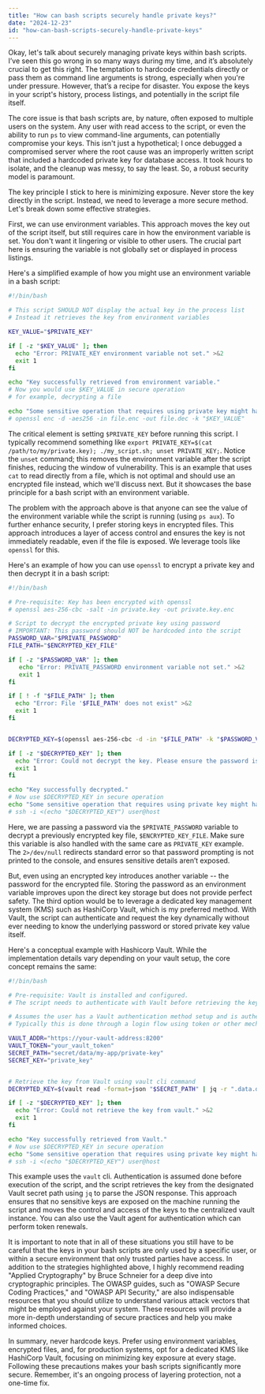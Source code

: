```yaml
---
title: "How can bash scripts securely handle private keys?"
date: "2024-12-23"
id: "how-can-bash-scripts-securely-handle-private-keys"
---
```


Okay, let's talk about securely managing private keys within bash scripts. I’ve seen this go wrong in so many ways during my time, and it’s absolutely crucial to get this right. The temptation to hardcode credentials directly or pass them as command line arguments is strong, especially when you're under pressure. However, that’s a recipe for disaster. You expose the keys in your script's history, process listings, and potentially in the script file itself.

The core issue is that bash scripts are, by nature, often exposed to multiple users on the system. Any user with read access to the script, or even the ability to run `ps` to view command-line arguments, can potentially compromise your keys. This isn't just a hypothetical; I once debugged a compromised server where the root cause was an improperly written script that included a hardcoded private key for database access. It took hours to isolate, and the cleanup was messy, to say the least. So, a robust security model is paramount.

The key principle I stick to here is minimizing exposure. Never store the key directly in the script. Instead, we need to leverage a more secure method. Let's break down some effective strategies.

First, we can use environment variables. This approach moves the key out of the script itself, but still requires care in how the environment variable is set. You don't want it lingering or visible to other users. The crucial part here is ensuring the variable is not globally set or displayed in process listings.

Here's a simplified example of how you might use an environment variable in a bash script:

```bash
#!/bin/bash

# This script SHOULD NOT display the actual key in the process list
# Instead it retrieves the key from environment variables

KEY_VALUE="$PRIVATE_KEY"

if [ -z "$KEY_VALUE" ]; then
  echo "Error: PRIVATE_KEY environment variable not set." >&2
  exit 1
fi

echo "Key successfully retrieved from environment variable."
# Now you would use $KEY_VALUE in secure operation
# for example, decrypting a file

echo "Some sensitive operation that requires using private key might happen here..."
# openssl enc -d -aes256 -in file.enc -out file.dec -k "$KEY_VALUE"
```

The critical element is setting `$PRIVATE_KEY` before running this script. I typically recommend something like `export PRIVATE_KEY=$(cat /path/to/my/private.key); ./my_script.sh; unset PRIVATE_KEY;`. Notice the `unset` command; this removes the environment variable after the script finishes, reducing the window of vulnerability. This is an example that uses `cat` to read directly from a file, which is not optimal and should use an encrypted file instead, which we'll discuss next. But it showcases the base principle for a bash script with an environment variable.

The problem with the approach above is that anyone can see the value of the environment variable while the script is running (using `ps aux`). To further enhance security, I prefer storing keys in encrypted files. This approach introduces a layer of access control and ensures the key is not immediately readable, even if the file is exposed. We leverage tools like `openssl` for this.

Here's an example of how you can use `openssl` to encrypt a private key and then decrypt it in a bash script:

```bash
#!/bin/bash

# Pre-requisite: Key has been encrypted with openssl
# openssl aes-256-cbc -salt -in private.key -out private.key.enc

# Script to decrypt the encrypted private key using password
# IMPORTANT: This password should NOT be hardcoded into the script
PASSWORD_VAR="$PRIVATE_PASSWORD"
FILE_PATH="$ENCRYPTED_KEY_FILE"

if [ -z "$PASSWORD_VAR" ]; then
   echo "Error: PRIVATE_PASSWORD environment variable not set." >&2
   exit 1
fi

if [ ! -f "$FILE_PATH" ]; then
  echo "Error: File '$FILE_PATH' does not exist" >&2
  exit 1
fi


DECRYPTED_KEY=$(openssl aes-256-cbc -d -in "$FILE_PATH" -k "$PASSWORD_VAR" 2>/dev/null)

if [ -z "$DECRYPTED_KEY" ]; then
  echo "Error: Could not decrypt the key. Please ensure the password is correct." >&2
  exit 1
fi

echo "Key successfully decrypted."
# Now use $DECRYPTED_KEY in secure operation
echo "Some sensitive operation that requires using private key might happen here..."
# ssh -i <(echo "$DECRYPTED_KEY") user@host
```

Here, we are passing a password via the `$PRIVATE_PASSWORD` variable to decrypt a previously encrypted key file, `$ENCRYPTED_KEY_FILE`. Make sure this variable is also handled with the same care as `PRIVATE_KEY` example. The `2>/dev/null` redirects standard error so that password prompting is not printed to the console, and ensures sensitive details aren’t exposed.

But, even using an encrypted key introduces another variable -- the password for the encrypted file. Storing the password as an environment variable improves upon the direct key storage but does not provide perfect safety. The third option would be to leverage a dedicated key management system (KMS) such as HashiCorp Vault, which is my preferred method. With Vault, the script can authenticate and request the key dynamically without ever needing to know the underlying password or stored private key value itself.

Here's a conceptual example with Hashicorp Vault. While the implementation details vary depending on your vault setup, the core concept remains the same:

```bash
#!/bin/bash

# Pre-requisite: Vault is installed and configured.
# The script needs to authenticate with Vault before retrieving the key.

# Assumes the user has a Vault authentication method setup and is authenticated before running
# Typically this is done through a login flow using token or other mechanisms.

VAULT_ADDR="https://your-vault-address:8200"
VAULT_TOKEN="your_vault_token"
SECRET_PATH="secret/data/my-app/private-key"
SECRET_KEY="private_key"


# Retrieve the key from Vault using vault cli command
DECRYPTED_KEY=$(vault read -format=json "$SECRET_PATH" | jq -r ".data.data[\"$SECRET_KEY\"]")

if [ -z "$DECRYPTED_KEY" ]; then
  echo "Error: Could not retrieve the key from vault." >&2
  exit 1
fi

echo "Key successfully retrieved from Vault."
# Now use $DECRYPTED_KEY in secure operation
echo "Some sensitive operation that requires using private key might happen here..."
# ssh -i <(echo "$DECRYPTED_KEY") user@host
```

This example uses the `vault` cli. Authentication is assumed done before execution of the script, and the script retrieves the key from the designated Vault secret path using `jq` to parse the JSON response. This approach ensures that no sensitive keys are exposed on the machine running the script and moves the control and access of the keys to the centralized vault instance. You can also use the Vault agent for authentication which can perform token renewals.

It is important to note that in all of these situations you still have to be careful that the keys in your bash scripts are only used by a specific user, or within a secure environment that only trusted parties have access. In addition to the strategies highlighted above, I highly recommend reading "Applied Cryptography" by Bruce Schneier for a deep dive into cryptographic principles. The OWASP guides, such as "OWASP Secure Coding Practices," and "OWASP API Security," are also indispensable resources that you should utilize to understand various attack vectors that might be employed against your system. These resources will provide a more in-depth understanding of secure practices and help you make informed choices.

In summary, never hardcode keys. Prefer using environment variables, encrypted files, and, for production systems, opt for a dedicated KMS like HashiCorp Vault, focusing on minimizing key exposure at every stage. Following these precautions makes your bash scripts significantly more secure. Remember, it's an ongoing process of layering protection, not a one-time fix.
